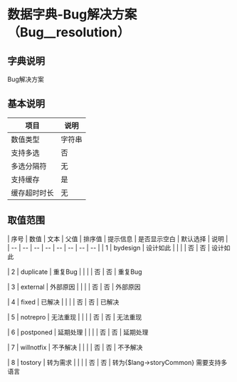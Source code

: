 # 数据字典-Bug解决方案（Bug__resolution）
## 字典说明
Bug解决方案

## 基本说明
| 项目 | 说明 |
| -- | -- |
| 数值类型 | 字符串 |
| 支持多选 | 否 |
| 多选分隔符 | 无 |
| 支持缓存 | 是 |
| 缓存超时时长 | 无 |

## 取值范围
| 序号 | 数值 | 文本 | 父值 | 排序值 | 提示信息 | 是否显示空白 | 默认选择 | 说明 |
| -- | -- | -- | -- | -- | -- | -- | -- |
| 1 | bydesign | 设计如此 |  |  |  | 否 | 否 | 设计如此

| 2 | duplicate | 重复Bug |  |  |  | 否 | 否 | 重复Bug

| 3 | external | 外部原因 |  |  |  | 否 | 否 | 外部原因

| 4 | fixed | 已解决 |  |  |  | 否 | 否 | 已解决

| 5 | notrepro | 无法重现 |  |  |  | 否 | 否 | 无法重现

| 6 | postponed | 延期处理 |  |  |  | 否 | 否 | 延期处理

| 7 | willnotfix | 不予解决 |  |  |  | 否 | 否 | 不予解决

| 8 | tostory | 转为需求 |  |  |  | 否 | 否 | 转为{$lang->storyCommon}   需要支持多语言


